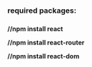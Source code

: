 <h3>required packages:<h3>

<h4 className="text-light color-red">//npm install react

//npm install react-router

//npm install react-dom
<h4>